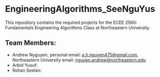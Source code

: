 # EngineeringAlgorithms_SeeNguYus
This repository contains the required projects for the ECEE 2560: Fundamentals Engineering Algorithms Class at Northeastern University. 

## Team Members:
- Andrew Nyguyen, personal email: [a.h.nguyen475@gmail.com](a.h.nguyen475@gmail.com), Northeastern University email: [nguyen.andrew@northeastern.edu](nguyen.andrew@northeastern.edu)
- Arbid Yusuf:
- Rohan Seelan:
